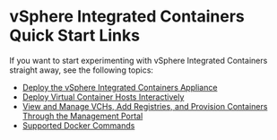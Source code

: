 # vSphere Integrated Containers Quick Start Links #

If you want to start experimenting with vSphere Integrated Containers straight away, see the following topics:

- [Deploy the vSphere Integrated Containers Appliance](vic_vsphere_admin/deploy_vic_appliance.md)
- [Deploy Virtual Container Hosts Interactively](vic_vsphere_admin/deploy_demo_vch.md)
- [View and Manage VCHs, Add Registries, and Provision Containers Through the Management Portal](vic_cloud_admin/vchs_and_mgmt_portal.md)
- [Supported Docker Commands](vic_app_dev/container_operations.md)
